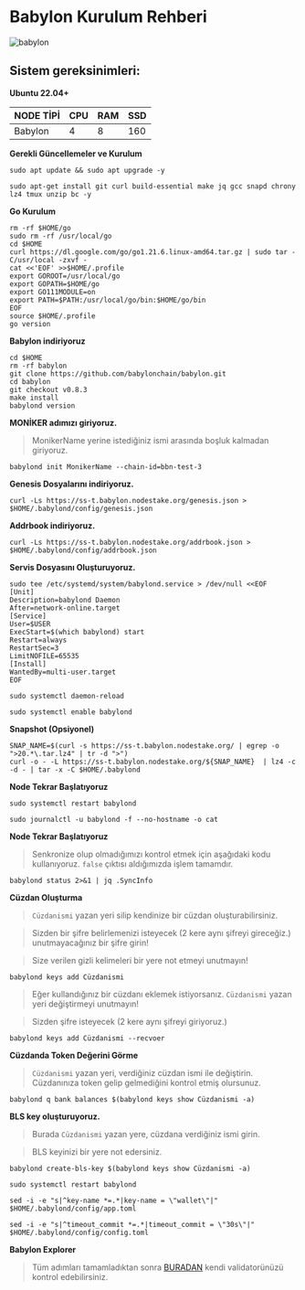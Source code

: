 # Babylon Kurulum Rehberi

![babylon](https://pbs.twimg.com/profile_banners/1558731723243810816/1691512780/1500x500)



## Sistem gereksinimleri:

**Ubuntu 22.04+**

NODE TİPİ | CPU     | RAM      | SSD     |
| ------------- | ------------- | ------------- | -------- |
| Babylon | 4          | 8         | 160  |
  
  

**Gerekli Güncellemeler ve Kurulum**

```
sudo apt update && sudo apt upgrade -y
```
```
sudo apt-get install git curl build-essential make jq gcc snapd chrony lz4 tmux unzip bc -y
```
**Go Kurulum**

```
rm -rf $HOME/go
sudo rm -rf /usr/local/go
cd $HOME
curl https://dl.google.com/go/go1.21.6.linux-amd64.tar.gz | sudo tar -C/usr/local -zxvf -
cat <<'EOF' >>$HOME/.profile
export GOROOT=/usr/local/go
export GOPATH=$HOME/go
export GO111MODULE=on
export PATH=$PATH:/usr/local/go/bin:$HOME/go/bin
EOF
source $HOME/.profile
go version
```

**Babylon indiriyoruz**
```
cd $HOME
rm -rf babylon
git clone https://github.com/babylonchain/babylon.git
cd babylon
git checkout v0.8.3
make install
babylond version
```


**MONİKER adımızı giriyoruz.**
> MonikerName yerine istediğiniz ismi arasında boşluk kalmadan giriyoruz.
```
babylond init MonikerName --chain-id=bbn-test-3
```

**Genesis Dosyalarını indiriyoruz.**
```
curl -Ls https://ss-t.babylon.nodestake.org/genesis.json > $HOME/.babylond/config/genesis.json
```

**Addrbook indiriyoruz.**
```
curl -Ls https://ss-t.babylon.nodestake.org/addrbook.json > $HOME/.babylond/config/addrbook.json
```

**Servis Dosyasını Oluşturuyoruz.**
```
sudo tee /etc/systemd/system/babylond.service > /dev/null <<EOF
[Unit]
Description=babylond Daemon
After=network-online.target
[Service]
User=$USER
ExecStart=$(which babylond) start
Restart=always
RestartSec=3
LimitNOFILE=65535
[Install]
WantedBy=multi-user.target
EOF
```
```
sudo systemctl daemon-reload
```
```
sudo systemctl enable babylond
```

**Snapshot (Opsiyonel)**
```
SNAP_NAME=$(curl -s https://ss-t.babylon.nodestake.org/ | egrep -o ">20.*\.tar.lz4" | tr -d ">")
curl -o - -L https://ss-t.babylon.nodestake.org/${SNAP_NAME}  | lz4 -c -d - | tar -x -C $HOME/.babylond
```
**Node Tekrar Başlatıyoruz**
```
sudo systemctl restart babylond
```
```
sudo journalctl -u babylond -f --no-hostname -o cat
```


**Node Tekrar Başlatıyoruz**
> Senkronize olup olmadığımızı kontrol etmek için aşağıdaki kodu kullanıyoruz. `false` çıktısı aldığımızda işlem tamamdır. 
```
babylond status 2>&1 | jq .SyncInfo
```

**Cüzdan Oluşturma**
> `Cüzdanismi` yazan yeri silip kendinize bir cüzdan oluşturabilirsiniz.

> Sizden bir şifre belirlemenizi isteyecek (2 kere aynı şifreyi gireceğiz.) unutmayacağınız bir şifre girin!

> Size verilen gizli kelimeleri bir yere not etmeyi unutmayın! 

```
babylond keys add Cüzdanismi
```

> Eğer kullandığınız bir cüzdanı eklemek istiyorsanız. `Cüzdanismi` yazan yeri değiştirmeyi unutmayın!

> Sizden şifre isteyecek (2 kere aynı şifreyi giriyoruz.)
```
babylond keys add Cüzdanismi --recvoer
```

**Cüzdanda Token Değerini Görme**
> `Cüzdanismi` yazan yeri, verdiğiniz cüzdan ismi ile değiştirin. Cüzdanınıza token gelip gelmediğini kontrol etmiş olursunuz.
```
babylond q bank balances $(babylond keys show Cüzdanismi -a)
```

**BLS key oluşturuyoruz.**

> Burada `Cüzdanismi` yazan yere, cüzdana verdiğiniz ismi girin.

> BLS keyinizi bir yere not edersiniz.
```
babylond create-bls-key $(babylond keys show Cüzdanismi -a)
```
```
sudo systemctl restart babylond
```
```
sed -i -e "s|^key-name *=.*|key-name = \"wallet\"|" $HOME/.babylond/config/app.toml
```
```
sed -i -e "s|^timeout_commit *=.*|timeout_commit = \"30s\"|" $HOME/.babylond/config/config.toml
```

**Babylon Explorer**
> Tüm adımları tamamladıktan sonra [BURADAN](https://explorer.nodestake.org/babylon-testnet/staking) kendi validatorünüzü kontrol edebilirsiniz.
